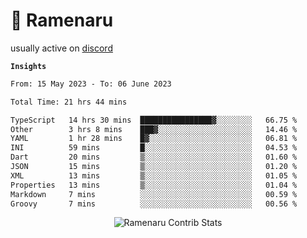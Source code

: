 # 🍜 Ramenaru

usually active on <a href="https://discordapp.com/users/503291004200157185">discord</a> 

**`Insights`**

<!--START_SECTION:waka-->

```txt
From: 15 May 2023 - To: 06 June 2023

Total Time: 21 hrs 44 mins

TypeScript   14 hrs 30 mins  ████████████████▓░░░░░░░░   66.75 %
Other        3 hrs 8 mins    ███▓░░░░░░░░░░░░░░░░░░░░░   14.46 %
YAML         1 hr 28 mins    █▓░░░░░░░░░░░░░░░░░░░░░░░   06.81 %
INI          59 mins         █░░░░░░░░░░░░░░░░░░░░░░░░   04.53 %
Dart         20 mins         ▒░░░░░░░░░░░░░░░░░░░░░░░░   01.60 %
JSON         15 mins         ▒░░░░░░░░░░░░░░░░░░░░░░░░   01.20 %
XML          13 mins         ▒░░░░░░░░░░░░░░░░░░░░░░░░   01.05 %
Properties   13 mins         ▒░░░░░░░░░░░░░░░░░░░░░░░░   01.04 %
Markdown     7 mins          ░░░░░░░░░░░░░░░░░░░░░░░░░   00.59 %
Groovy       7 mins          ░░░░░░░░░░░░░░░░░░░░░░░░░   00.56 %
```

<!--END_SECTION:waka-->

<div style="text-align: center;">
   <img align="center" src="https://github-readme-streak-stats.herokuapp.com/?user=Ramenaru&theme=dark&card_width=520" alt="Ramenaru Contrib Stats" />
</div>



